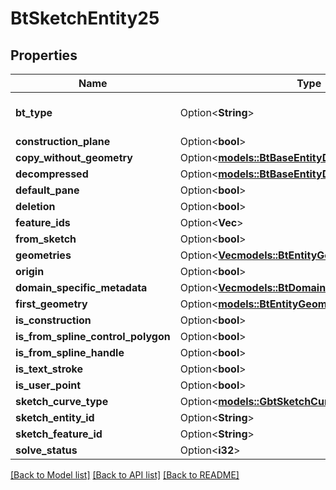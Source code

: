 # BtSketchEntity25

## Properties

Name | Type | Description | Notes
------------ | ------------- | ------------- | -------------
**bt_type** | Option<**String**> | Type of JSON object. | [optional]
**construction_plane** | Option<**bool**> |  | [optional]
**copy_without_geometry** | Option<[**models::BtBaseEntityData33**](BTBaseEntityData-33.md)> |  | [optional]
**decompressed** | Option<[**models::BtBaseEntityData33**](BTBaseEntityData-33.md)> |  | [optional]
**default_pane** | Option<**bool**> |  | [optional]
**deletion** | Option<**bool**> |  | [optional]
**feature_ids** | Option<**Vec<String>**> |  | [optional]
**from_sketch** | Option<**bool**> |  | [optional]
**geometries** | Option<[**Vec<models::BtEntityGeometry35>**](BTEntityGeometry-35.md)> |  | [optional]
**origin** | Option<**bool**> |  | [optional]
**domain_specific_metadata** | Option<[**Vec<models::BtDomainSpecificMetadata961>**](BTDomainSpecificMetadata-961.md)> |  | [optional]
**first_geometry** | Option<[**models::BtEntityGeometry35**](BTEntityGeometry-35.md)> |  | [optional]
**is_construction** | Option<**bool**> |  | [optional]
**is_from_spline_control_polygon** | Option<**bool**> |  | [optional]
**is_from_spline_handle** | Option<**bool**> |  | [optional]
**is_text_stroke** | Option<**bool**> |  | [optional]
**is_user_point** | Option<**bool**> |  | [optional]
**sketch_curve_type** | Option<[**models::GbtSketchCurveType**](GBTSketchCurveType.md)> |  | [optional]
**sketch_entity_id** | Option<**String**> |  | [optional]
**sketch_feature_id** | Option<**String**> |  | [optional]
**solve_status** | Option<**i32**> |  | [optional]

[[Back to Model list]](../README.md#documentation-for-models) [[Back to API list]](../README.md#documentation-for-api-endpoints) [[Back to README]](../README.md)


